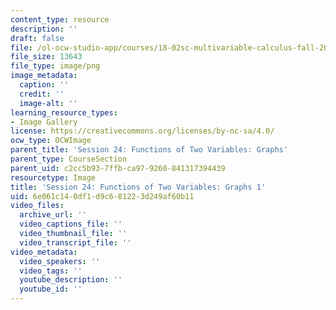 ```yaml
---
content_type: resource
description: ''
draft: false
file: /ol-ocw-studio-app/courses/18-02sc-multivariable-calculus-fall-2010/6e061c140df1d9c681223d249af60b11_MIT18_02SC_L8Brds_1.png
file_size: 13643
file_type: image/png
image_metadata:
  caption: ''
  credit: ''
  image-alt: ''
learning_resource_types:
- Image Gallery
license: https://creativecommons.org/licenses/by-nc-sa/4.0/
ocw_type: OCWImage
parent_title: 'Session 24: Functions of Two Variables: Graphs'
parent_type: CourseSection
parent_uid: c2cc5b93-7ffb-ca97-9260-841317394439
resourcetype: Image
title: 'Session 24: Functions of Two Variables: Graphs 1'
uid: 6e061c14-0df1-d9c6-8122-3d249af60b11
video_files:
  archive_url: ''
  video_captions_file: ''
  video_thumbnail_file: ''
  video_transcript_file: ''
video_metadata:
  video_speakers: ''
  video_tags: ''
  youtube_description: ''
  youtube_id: ''
---
```


